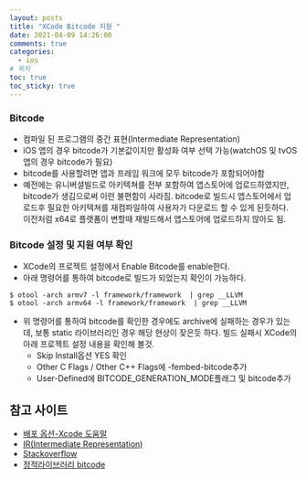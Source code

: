 ```yaml
---
layout: posts
title: "XCode Bitcode 지원 "
date: 2021-04-09 14:26:00
comments: true
categories:
  - ios
# 목차
toc: true
toc_sticky: true
---
```


### Bitcode

  * 컴파일 된 프로그램의 중간 표현(Intermediate Representation)
  * iOS 앱의 경우 bitcode가 기본값이지만 활성화 여부 선택 가능(watchOS 및 tvOS 앱의 경우 bitcode가 필요)
  * bitcode를 사용할려면 앱과 프레임 워크에 모두 bitcode가 포함되어야함
  * 예전에는 유니버셜빌드로 아키텍쳐를 전부 포함하여 앱스토어에 업로드하였지만, bitcode가 생김으로써 이런 불편함이 사라짐.
  bitcode로 빌드시 앱스토어에서 업로드후 필요한 아키텍쳐를 재컴파일하여 사용자가 다운로드 할 수 있게 된듯하다.
  이전처럼 x64로 플랫폼이 변할때 재빌드해서 앱스토어에 업로드하지 않아도 됨.

### Bitcode 설정 및 지원 여부 확인

  * XCode의 프로젝트 설정에서 Enable Bitcode를 enable한다.
  * 아래 명령어를 통하여 bitcode로 빌드가 되었는지 확인이 가능하다.
  ```
  $ otool -arch armv7 -l framework/framework  | grep __LLVM
  $ otool -arch armv64 -l framework/framework  | grep __LLVM
  ```
  * 위 명령어를 통하여 bitcode를 확인한 경우에도 archive에 실패하는 경우가 있는데, 보통 static 라이브러리인 경우 해당 현상이 잦은듯 하다.
  빌드 실패시 XCode의 아래 프로젝트 설정 내용을 확인해 볼것.
    - Skip Install옵션 YES 확인
    - Other C Flags / Other C++ Flags에 -fembed-bitcode추가
    - User-Defined에 BITCODE_GENERATION_MODE플래그 및 bitcode추가

## 참고 사이트

  - [배포 옵션-Xcode 도움말](https://help.apple.com/xcode/mac/11.0/index.html?localePath=en.lproj#/devde46df08a)
  - [IR(Intermediate Representation)](https://www.lazenca.net/pages/viewpage.action?pageId=6324673)
  - [Stackoverflow](https://stackoverflow.com/questions/61824439/bitcode-bundle-could-not-be-generated-because)
  - [정적라이브러리 bitcode](https://oraora.tistory.com/entry/iOS-%ED%94%84%EB%A1%9C%EC%A0%9D%ED%8A%B8%EC%97%90%EC%84%9C-%EC%82%AC%EC%9A%A9%ED%95%98%EB%8A%94-%EC%A0%95%EC%A0%81-%EB%9D%BC%EC%9D%B4%EB%B8%8C%EB%9F%AC%EB%A6%AC%EB%8F%84-Bitcode-%EC%A0%81%EC%9A%A9)

  